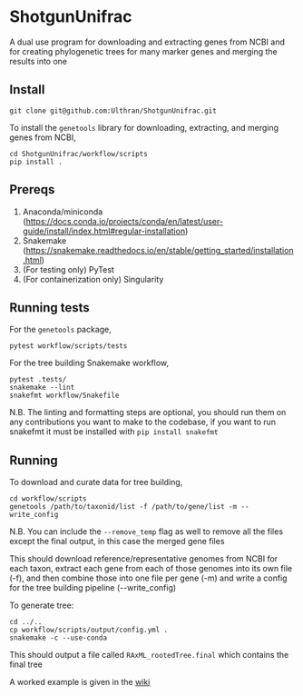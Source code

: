 # ShotgunUnifrac

A dual use program for downloading and extracting genes from NCBI and for creating phylogenetic trees for many marker genes and merging the results into one

## Install

    git clone git@github.com:Ulthran/ShotgunUnifrac.git

To install the `genetools` library for downloading, extracting, and merging genes from NCBI,

    cd ShotgunUnifrac/workflow/scripts
    pip install .

## Prereqs

  1. Anaconda/miniconda (https://docs.conda.io/projects/conda/en/latest/user-guide/install/index.html#regular-installation)
  2. Snakemake (https://snakemake.readthedocs.io/en/stable/getting_started/installation.html)
  3. (For testing only) PyTest
  4. (For containerization only) Singularity

## Running tests

For the `genetools` package,

    pytest workflow/scripts/tests

For the tree building Snakemake workflow,

    pytest .tests/
    snakemake --lint
    snakefmt workflow/Snakefile
    
N.B. The linting and formatting steps are optional, you should run them on any contributions you want to make to the codebase, if you want to run snakefmt it must be installed with `pip install snakefmt`

## Running

To download and curate data for tree building,

    cd workflow/scripts
    genetools /path/to/taxonid/list -f /path/to/gene/list -m --write_config

N.B. You can include the `--remove_temp` flag as well to remove all the files except the final output, in this case the merged gene files

This should download reference/representative genomes from NCBI for each taxon, extract each gene from each of those genomes into its own file (-f), and then combine those into one file per gene (-m) and write a config for the tree building pipeline (--write_config)

To generate tree:

    cd ../..
    cp workflow/scripts/output/config.yml .
    snakemake -c --use-conda

This should output a file called `RAxML_rootedTree.final` which contains the final tree

A worked example is given in the [wiki](https://github.com/Ulthran/ShotgunUnifrac/wiki)
